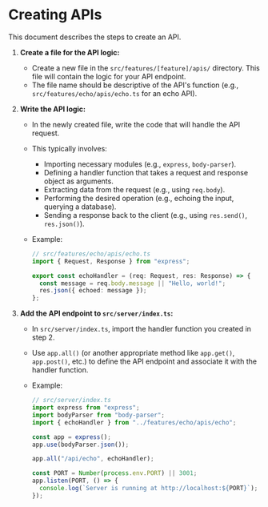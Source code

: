 # Creating APIs

This document describes the steps to create an API.

1.  **Create a file for the API logic:**

    - Create a new file in the `src/features/[feature]/apis/` directory. This file will contain the logic for your API endpoint.
    - The file name should be descriptive of the API's function (e.g., `src/features/echo/apis/echo.ts` for an echo API).

2.  **Write the API logic:**

    - In the newly created file, write the code that will handle the API request.
    - This typically involves:
      - Importing necessary modules (e.g., `express`, `body-parser`).
      - Defining a handler function that takes a request and response object as arguments.
      - Extracting data from the request (e.g., using `req.body`).
      - Performing the desired operation (e.g., echoing the input, querying a database).
      - Sending a response back to the client (e.g., using `res.send()`, `res.json()`).
    - Example:

      ```typescript
      // src/features/echo/apis/echo.ts
      import { Request, Response } from "express";

      export const echoHandler = (req: Request, res: Response) => {
        const message = req.body.message || "Hello, world!";
        res.json({ echoed: message });
      };
      ```

3.  **Add the API endpoint to `src/server/index.ts`:**

    - In `src/server/index.ts`, import the handler function you created in step 2.
    - Use `app.all()` (or another appropriate method like `app.get()`, `app.post()`, etc.) to define the API endpoint and associate it with the handler function.
    - Example:

      ```typescript
      // src/server/index.ts
      import express from "express";
      import bodyParser from "body-parser";
      import { echoHandler } from "../features/echo/apis/echo";

      const app = express();
      app.use(bodyParser.json());

      app.all("/api/echo", echoHandler);

      const PORT = Number(process.env.PORT) || 3001;
      app.listen(PORT, () => {
        console.log(`Server is running at http://localhost:${PORT}`);
      });
      ```
